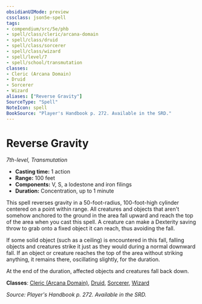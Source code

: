 ```yaml
---
obsidianUIMode: preview
cssclass: json5e-spell
tags:
- compendium/src/5e/phb
- spell/class/cleric/arcana-domain
- spell/class/druid
- spell/class/sorcerer
- spell/class/wizard
- spell/level/7
- spell/school/transmutation
classes:
- Cleric (Arcana Domain)
- Druid
- Sorcerer
- Wizard
aliases: ["Reverse Gravity"]
SourceType: "Spell"
NoteIcon: spell
BookSource: "Player's Handbook p. 272. Available in the SRD."
---
```

# Reverse Gravity
*7th-level, Transmutation*  

- **Casting time:** 1 action
- **Range:** 100 feet
- **Components:** V, S, a lodestone and iron filings
- **Duration:** Concentration, up to 1 minute

This spell reverses gravity in a 50-foot-radius, 100-foot-high cylinder centered on a point within range. All creatures and objects that aren't somehow anchored to the ground in the area fall upward and reach the top of the area when you cast this spell. A creature can make a Dexterity saving throw to grab onto a fixed object it can reach, thus avoiding the fall.

If some solid object (such as a ceiling) is encountered in this fall, falling objects and creatures strike it just as they would during a normal downward fall. If an object or creature reaches the top of the area without striking anything, it remains there, oscillating slightly, for the duration.

At the end of the duration, affected objects and creatures fall back down.

**Classes**: [Cleric (Arcana Domain)](/2-Mechanics/CLI/classes/cleric-arcana-domain-scag.md), [Druid](/2-Mechanics/CLI/classes/druid.md), [Sorcerer](/2-Mechanics/CLI/classes/sorcerer.md), [Wizard](/2-Mechanics/CLI/classes/wizard.md)

*Source: Player's Handbook p. 272. Available in the SRD.*
